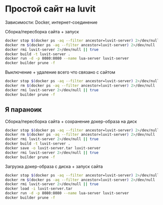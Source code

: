 # Простой сайт на luvit

Зависимости: Docker, интернет-соединение

Сборка/пересборка сайта + запуск

```bash
docker stop $(docker ps -aq --filter ancestor=luvit-server) 2>/dev/null
docker rm $(docker ps -aq --filter ancestor=luvit-server) 2>/dev/null
docker rmi luvit-server 2>/dev/null || true
docker build -t luvit-server .
docker run -d -p 8080:8080 --name lua-server luvit-server
docker builder prune -f
```

Выключение + удаление всего что связано с сайтом

```bash
docker stop $(docker ps -aq --filter ancestor=luvit-server) 2>/dev/null
docker rm $(docker ps -aq --filter ancestor=luvit-server) 2>/dev/null
docker rmi luvit-server 2>/dev/null || true
docker builder prune -f
```

## Я параноик

Сборка/пересборка сайта + сохранение докер-образа на диск

```bash
docker stop $(docker ps -aq --filter ancestor=luvit-server) 2>/dev/null
docker rm $(docker ps -aq --filter ancestor=luvit-server) 2>/dev/null
docker rmi luvit-server 2>/dev/null || true
docker build -t luvit-server .
docker save -o luvit-server.tar luvit-server
docker rmi luvit-server 2>/dev/null || true
docker builder prune -f
```

Загрузка докер-образа с диска + запуск сайта

```bash
docker stop $(docker ps -aq --filter ancestor=luvit-server) 2>/dev/null
docker rm $(docker ps -aq --filter ancestor=luvit-server) 2>/dev/null
docker rmi luvit-server 2>/dev/null || true
docker load -i luvit-server.tar
docker run -d -p 8080:8080 --name lua-server luvit-server
docker builder prune -f
```